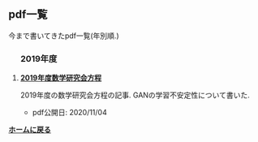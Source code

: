 <script type="text/x-mathjax-config">
MathJax.Hub.Config({
  tex2jax: {
    inlineMath: [['$','$'], ['\\(','\\)']],
    processEscapes: true
  },
  CommonHTML: { matchFontHeight: false },
  displayAlign: "left",
  displayIndent: "2em"
});
</script>
<script async src="https://cdnjs.cloudflare.com/ajax/libs/mathjax/2.7.0/MathJax.js?config=TeX-AMS_CHTML"></script>


## **pdf一覧**
今まで書いてきたpdf一覧(年別順.) 

<ol reversed>

<h3>2019年度</h3>
<li><p><strong><a href="/pdfs/RUMS2019.pdf">2019年度数学研究会方程</a></strong></p>

  <p>2019年度の数学研究会方程の記事. GANの学習不安定性について書いた. </p>

  <ul>
    <li>pdf公開日: 2020/11/04 </li>
  </ul>
</li>

</ol>

**[ホームに戻る](/index)**